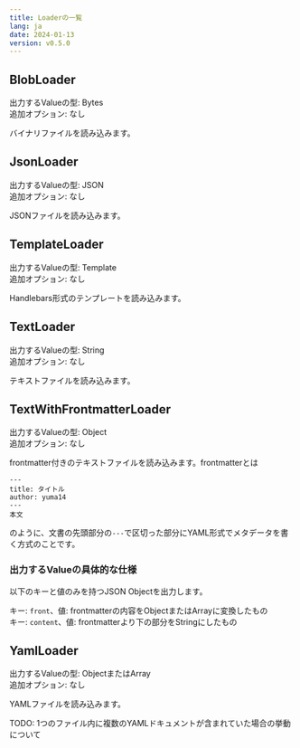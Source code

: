 ```yaml
---
title: Loaderの一覧
lang: ja
date: 2024-01-13
version: v0.5.0
---
```


## BlobLoader

出力するValueの型: Bytes\
追加オプション: なし

バイナリファイルを読み込みます。

## JsonLoader

出力するValueの型: JSON\
追加オプション: なし

JSONファイルを読み込みます。

## TemplateLoader

出力するValueの型: Template\
追加オプション: なし

Handlebars形式のテンプレートを読み込みます。

## TextLoader

出力するValueの型: String\
追加オプション: なし

テキストファイルを読み込みます。

## TextWithFrontmatterLoader

出力するValueの型: Object\
追加オプション: なし

frontmatter付きのテキストファイルを読み込みます。frontmatterとは

```
---
title: タイトル
author: yuma14
---
本文
```

のように、文書の先頭部分の`---`で区切った部分にYAML形式でメタデータを書く方式のことです。

### 出力するValueの具体的な仕様

以下のキーと値のみを持つJSON Objectを出力します。

キー: `front`、値: frontmatterの内容をObjectまたはArrayに変換したもの\
キー: `content`、値: frontmatterより下の部分をStringにしたもの

## YamlLoader

出力するValueの型: ObjectまたはArray\
追加オプション: なし

YAMLファイルを読み込みます。

TODO: 1つのファイル内に複数のYAMLドキュメントが含まれていた場合の挙動について
